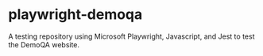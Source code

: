 # playwright-demoqa
A testing repository using Microsoft Playwright, Javascript, and Jest to test the DemoQA website.
